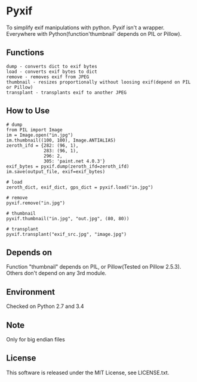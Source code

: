 Pyxif
=====================

To simplify exif manipulations with python.
Pyxif isn't a wrapper. Everywhere with Python(function'thumbnail' depends on PIL or Pillow).

Functions
--------
    dump - converts dict to exif bytes
    load - converts exif bytes to dict
    remove - removes exif from JPEG
    thumbnail - resizes proportionally without loosing exif(depend on PIL or Pillow)
    transplant - transplants exif to another JPEG


How to Use
--------
    # dump
    from PIL import Image
    im = Image.open("in.jpg")
    im.thumbnail((100, 100), Image.ANTIALIAS)
    zeroth_ifd = {282: (96, 1),
                  283: (96, 1),
                  296: 2,
                  305: 'paint.net 4.0.3'}
    exif_bytes = pyxif.dump(zeroth_ifd=zeroth_ifd)
    im.save(output_file, exif=exif_bytes)

    # load
    zeroth_dict, exif_dict, gps_dict = pyxif.load("in.jpg")

    # remove
    pyxif.remove("in.jpg")

    # thumbnail
    pyxif.thumbnail("in.jpg", "out.jpg", (80, 80))

    # transplant
    pyxif.transplant("exif_src.jpg", "image.jpg")


Depends on
--------
  Function "thumbnail" depends on PIL, or Pillow(Tested on Pillow 2.5.3).
  Others don't depend on any 3rd module.


Environment
--------
  Checked on Python 2.7 and 3.4


Note
--------
  Only for big endian files


License
--------
  This software is released under the MIT License, see LICENSE.txt.